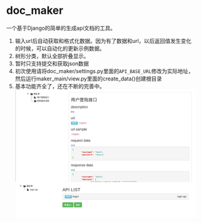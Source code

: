 doc_maker
=========
一个基于Django的简单的生成api文档的工具。

 1. 输入url后自动获取和格式化数据。因为有了数据和url，以后返回值发生变化的时候，可以自动化的更新示例数据。
 2. 树形分类，默认全部折叠显示。
 3. 暂时只支持提交和获取json数据
 4. 初次使用请将doc_maker/settings.py里面的`API_BASE_URL`修改为实际地址，然后运行maker_main/view.py里面的create_data()创建根目录
 5. 基本功能齐全了，还在不断的完善中。
  ![image](https://raw.githubusercontent.com/virusdefender/doc_maker/master/images/1.png)
  ![image](https://raw.githubusercontent.com/virusdefender/doc_maker/master/images/3.png)